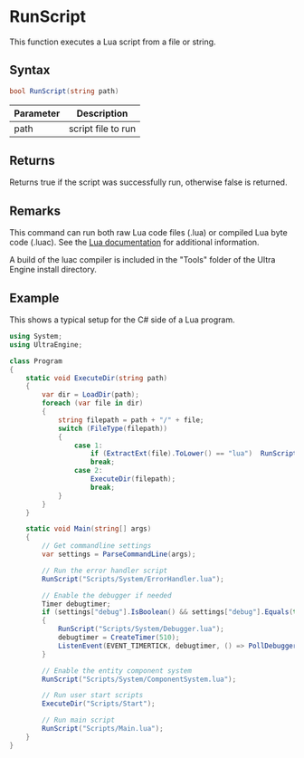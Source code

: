 # RunScript

This function executes a Lua script from a file or string.

## Syntax

```csharp
bool RunScript(string path)
```

| Parameter | Description |
|-----|-----|
| path | script file to run |

## Returns

Returns true if the script was successfully run, otherwise false is returned.

## Remarks

This command can run both raw Lua code files (.lua) or compiled Lua byte code (.luac). See the [Lua documentation](https://www.lua.org/manual/5.4/luac.html) for additional information.

A build of the luac compiler is included in the "Tools" folder of the Ultra Engine install directory.

## Example

This shows a typical setup for the C# side of a Lua program.

```csharp
using System;
using UltraEngine;

class Program
{
    static void ExecuteDir(string path)
    {
        var dir = LoadDir(path);
        foreach (var file in dir)
        {
            string filepath = path + "/" + file;
            switch (FileType(filepath))
            {
                case 1:
                    if (ExtractExt(file).ToLower() == "lua")  RunScript(filepath);
                    break;
                case 2:
                    ExecuteDir(filepath);
                    break;
            }
        }
    }

    static void Main(string[] args)
    {
        // Get commandline settings
        var settings = ParseCommandLine(args);

        // Run the error handler script
        RunScript("Scripts/System/ErrorHandler.lua");

        // Enable the debugger if needed
        Timer debugtimer;
        if (settings["debug"].IsBoolean() && settings["debug"].Equals(true))
        {
            RunScript("Scripts/System/Debugger.lua");
            debugtimer = CreateTimer(510);
            ListenEvent(EVENT_TIMERTICK, debugtimer, () => PollDebugger(500));
        }

        // Enable the entity component system
        RunScript("Scripts/System/ComponentSystem.lua");

        // Run user start scripts
        ExecuteDir("Scripts/Start");

        // Run main script
        RunScript("Scripts/Main.lua");
    }
}
```